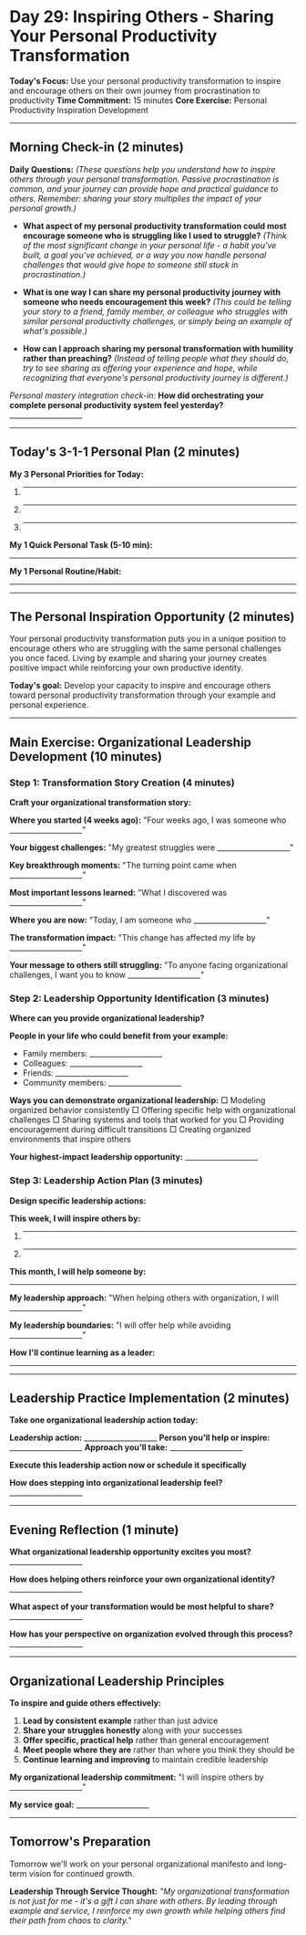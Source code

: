 # Day 29: Inspiring Others - Sharing Your Personal Productivity Transformation

**Today's Focus:** Use your personal productivity transformation to inspire and encourage others on their own journey from procrastination to productivity
**Time Commitment:** 15 minutes
**Core Exercise:** Personal Productivity Inspiration Development

---

## Morning Check-in (2 minutes)

**Daily Questions:** *(These questions help you understand how to inspire others through your personal transformation. Passive procrastination is common, and your journey can provide hope and practical guidance to others. Remember: sharing your story multiplies the impact of your personal growth.)*

- **What aspect of my personal productivity transformation could most encourage someone who is struggling like I used to struggle?**
  *(Think of the most significant change in your personal life - a habit you've built, a goal you've achieved, or a way you now handle personal challenges that would give hope to someone still stuck in procrastination.)*

- **What is one way I can share my personal productivity journey with someone who needs encouragement this week?**
  *(This could be telling your story to a friend, family member, or colleague who struggles with similar personal productivity challenges, or simply being an example of what's possible.)*

- **How can I approach sharing my personal transformation with humility rather than preaching?**
  *(Instead of telling people what they should do, try to see sharing as offering your experience and hope, while recognizing that everyone's personal productivity journey is different.)*

*Personal mastery integration check-in:*
**How did orchestrating your complete personal productivity system feel yesterday?** ____________________

---

## Today's 3-1-1 Personal Plan (2 minutes)

**My 3 Personal Priorities for Today:**
1. ____________________
2. ____________________
3. ____________________

**My 1 Quick Personal Task (5-10 min):**
____________________

**My 1 Personal Routine/Habit:**
____________________

---

## The Personal Inspiration Opportunity (2 minutes)

Your personal productivity transformation puts you in a unique position to encourage others who are struggling with the same personal challenges you once faced. Living by example and sharing your journey creates positive impact while reinforcing your own productive identity.

**Today's goal:** Develop your capacity to inspire and encourage others toward personal productivity transformation through your example and personal experience.

---

## Main Exercise: Organizational Leadership Development (10 minutes)

### Step 1: Transformation Story Creation (4 minutes)

**Craft your organizational transformation story:**

**Where you started (4 weeks ago):**
"Four weeks ago, I was someone who ____________________"

**Your biggest challenges:**
"My greatest struggles were ____________________"

**Key breakthrough moments:**
"The turning point came when ____________________"

**Most important lessons learned:**
"What I discovered was ____________________"

**Where you are now:**
"Today, I am someone who ____________________"

**The transformation impact:**
"This change has affected my life by ____________________"

**Your message to others still struggling:**
"To anyone facing organizational challenges, I want you to know ____________________"

### Step 2: Leadership Opportunity Identification (3 minutes)

**Where can you provide organizational leadership?**

**People in your life who could benefit from your example:**
- Family members: ____________________
- Colleagues: ____________________
- Friends: ____________________
- Community members: ____________________

**Ways you can demonstrate organizational leadership:**
□ Modeling organized behavior consistently
□ Offering specific help with organizational challenges
□ Sharing systems and tools that worked for you
□ Providing encouragement during difficult transitions
□ Creating organized environments that inspire others

**Your highest-impact leadership opportunity:** ____________________

### Step 3: Leadership Action Plan (3 minutes)

**Design specific leadership actions:**

**This week, I will inspire others by:**
1. ____________________
2. ____________________

**This month, I will help someone by:**
____________________

**My leadership approach:**
"When helping others with organization, I will ____________________"

**My leadership boundaries:**
"I will offer help while avoiding ____________________"

**How I'll continue learning as a leader:**
____________________

---

## Leadership Practice Implementation (2 minutes)

**Take one organizational leadership action today:**

**Leadership action:** ____________________
**Person you'll help or inspire:** ____________________
**Approach you'll take:** ____________________

**Execute this leadership action now or schedule it specifically**

**How does stepping into organizational leadership feel?** ____________________

---

## Evening Reflection (1 minute)

**What organizational leadership opportunity excites you most?** ____________________

**How does helping others reinforce your own organizational identity?** ____________________

**What aspect of your transformation would be most helpful to share?** ____________________

**How has your perspective on organization evolved through this process?** ____________________

---

## Organizational Leadership Principles

**To inspire and guide others effectively:**

1. **Lead by consistent example** rather than just advice
2. **Share your struggles honestly** along with your successes  
3. **Offer specific, practical help** rather than general encouragement
4. **Meet people where they are** rather than where you think they should be
5. **Continue learning and improving** to maintain credible leadership

**My organizational leadership commitment:** "I will inspire others by ____________________"

**My service goal:** ____________________

---

## Tomorrow's Preparation
Tomorrow we'll work on your personal organizational manifesto and long-term vision for continued growth.

**Leadership Through Service Thought:**
*"My organizational transformation is not just for me - it's a gift I can share with others. By leading through example and service, I reinforce my own growth while helping others find their path from chaos to clarity."*